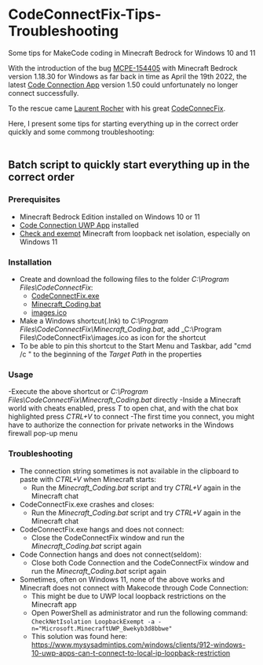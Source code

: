# CodeConnectFix-Tips-Troubleshooting
Some tips for MakeCode coding in Minecraft Bedrock for Windows 10 and 11

With the introduction of the bug [MCPE-154405](https://bugs.mojang.com/browse/MCPE-154405) with Minecraft Bedrock version 1.18.30 for Windows as far back in time as April the 19th 2022, the latest [Code Connection App](https://apps.microsoft.com/detail/code-connection-for-minecraft/9PPFPG2FG2QB) version 1.50 could unfortunately no longer connect successfully.

To the rescue came [Laurent Rocher](https://github.com/lrocher) with his great [CodeConnecFix](https://github.com/lrocher/CodeConnectFix).

Here, I present some tips for starting everything up in the correct order quickly and some commong troubleshooting:<br><br>

## Batch script to quickly start everything up in the correct order

### Prerequisites
- Minecraft Bedrock Edition installed on Windows 10 or 11
- [Code Connection UWP App](https://apps.microsoft.com/detail/code-connection-for-minecraft/9PPFPG2FG2QB) installed
- [Check and exempt](https://github.com/Vegz78/CodeConnectFix-Tips-Troubleshooting#:~:text=Sometimes%2C%20often%20on%20Windows%2011%2C) Minecraft from loopback net isolation, especially on Windows 11

### Installation
- Create and download the following files to the folder _C:\Program Files\CodeConnectFix_:
  - [CodeConnectFix.exe](https://github.com/lrocher/CodeConnectFix/releases)
  - [Minecraft_Coding.bat](https://github.com/Vegz78/CodeConnectFix-Tips-Troubleshooting/blob/main/Minecraft_Coding.bat)
  - [images.ico](https://github.com/Vegz78/CodeConnectFix-Tips-Troubleshooting/blob/main/images.ico)
- Make a Windows shortcut(.lnk) to _C:\Program Files\CodeConnectFix\Minecraft_Coding.bat_, add _C:\Program Files\CodeConnectFix\images.ico as icon for the shortcut
- To be able to pin this shortcut to the Start Menu and Taskbar, add "cmd /c " to the beginning of the _Target Path_ in the properties

### Usage
-Execute the above shortcut or _C:\Program Files\CodeConnectFix\Minecraft_Coding.bat_ directly
-Inside a Minecraft world with cheats enabled, press _T_ to open chat, and with the chat box highlighted press _CTRL+V_ to connect
-The first time you connect, you might have to authorize the connection for private networks in the Windows firewall pop-up menu

### Troubleshooting
- The connection string sometimes is not available in the clipboard to paste with _CTRL+V_ when Minecraft starts:
  - Run the _Minecraft_Coding.bat_ script and try _CTRL+V_ again in the Minecraft chat
- CodeConnectFix.exe crashes and closes:
  - Run the _Minecraft_Coding.bat_ script and try _CTRL+V_ again in the Minecraft chat
- CodeConnectFix.exe hangs and does not connect:
  - Close the CodeConnectFix window and run the _Minecraft_Coding.bat_ script again
- Code Connection hangs and does not connect(seldom):
  - Close both Code Connection and the CodeConnectFix window and run the _Minecraft_Coding.bat_ script again
- Sometimes, often on Windows 11, none of the above works and Minecraft does not connect with Makecode through Code Connection:
  - This might be due to UWP local loopback restrictions on the Minecraft app
  - Open PowerShell as administrator and run the following command:<br>
    ```CheckNetIsolation LoopbackExempt -a -n="Microsoft.MinecraftUWP_8wekyb3d8bbwe"```
  - This solution was found here:<br>
    https://www.mysysadmintips.com/windows/clients/912-windows-10-uwp-apps-can-t-connect-to-local-ip-loopback-restriction
